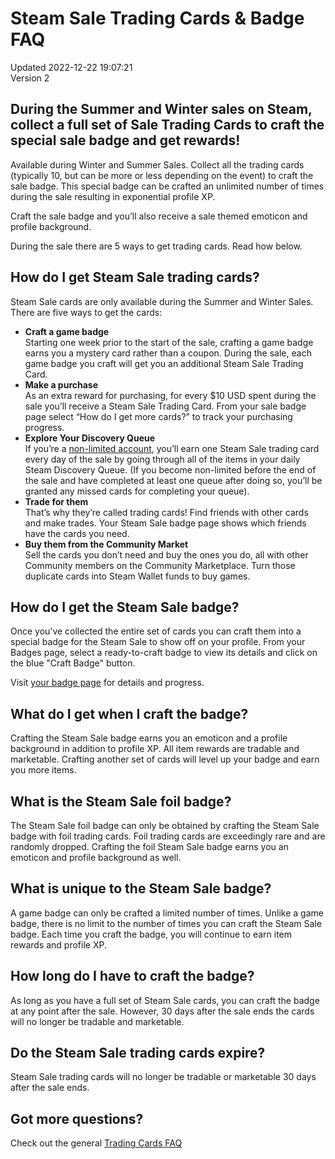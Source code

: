 # Steam Sale Trading Cards & Badge FAQ
Updated 2022-12-22 19:07:21  
Version 2  

## During the Summer and Winter sales on Steam, collect a full set of Sale Trading Cards to craft the special sale badge and get rewards!
  
  
Available during Winter and Summer Sales. Collect all the trading cards (typically 10, but can be more or less depending on the event) to craft the sale badge. This special badge can be crafted an unlimited number of times during the sale resulting in exponential profile XP.  
  
Craft the sale badge and you’ll also receive a sale themed emoticon and profile background.  
  
During the sale there are 5 ways to get trading cards. Read how below.  
  
## How do I get Steam Sale trading cards?
  
Steam Sale cards are only available during the Summer and Winter Sales. There are five ways to get the cards:   
  
* **Craft a game badge**  
Starting one week prior to the start of the sale, crafting a game badge earns you a mystery card rather than a coupon. During the sale, each game badge you craft will get you an additional Steam Sale Trading Card.
* **Make a purchase**  
As an extra reward for purchasing, for every $10 USD spent during the sale you’ll receive a Steam Sale Trading Card. From your sale badge page select “How do I get more cards?” to track your purchasing progress.
* **Explore Your Discovery Queue**  
If you’re a [non-limited account](https://help.steampowered.com/en/faqs/view/71D3-35C2-AD96-AA3A), you’ll earn one Steam Sale trading card every day of the sale by going through all of the items in your daily Steam Discovery Queue. (If you become non-limited before the end of the sale and have completed at least one queue after doing so, you’ll be granted any missed cards for completing your queue).
* **Trade for them**  
That’s why they’re called trading cards! Find friends with other cards and make trades. Your Steam Sale badge page shows which friends have the cards you need.
* **Buy them from the Community Market**  
Sell the cards you don’t need and buy the ones you do, all with other Community members on the Community Marketplace. Turn those duplicate cards into Steam Wallet funds to buy games.
  
  
  
## How do I get the Steam Sale badge?
  
Once you’ve collected the entire set of cards you can craft them into a special badge for the Steam Sale to show off on your profile. From your Badges page, select a ready-to-craft badge to view its details and click on the blue "Craft Badge" button.  
  
Visit [your badge page](https://steamcommunity.com/my/badges/) for details and progress.  
  
## What do I get when I craft the badge?
  
Crafting the Steam Sale badge earns you an emoticon and a profile background in addition to profile XP. All item rewards are tradable and marketable. Crafting another set of cards will level up your badge and earn you more items.  
  
## What is the Steam Sale foil badge?
  
The Steam Sale foil badge can only be obtained by crafting the Steam Sale badge with foil trading cards. Foil trading cards are exceedingly rare and are randomly dropped. Crafting the foil Steam Sale badge earns you an emoticon and profile background as well.  
  
## What is unique to the Steam Sale badge?
  
A game badge can only be crafted a limited number of times. Unlike a game badge, there is no limit to the number of times you can craft the Steam Sale badge. Each time you craft the badge, you will continue to earn item rewards and profile XP.  
  
## How long do I have to craft the badge?
  
As long as you have a full set of Steam Sale cards, you can craft the badge at any point after the sale. However, 30 days after the sale ends the cards will no longer be tradable and marketable.  
  
## Do the Steam Sale trading cards expire?
  
Steam Sale trading cards will no longer be tradable or marketable 30 days after the sale ends.  
  
## Got more questions?
  
Check out the general [Trading Cards FAQ](https://steamcommunity.com/tradingcards/)